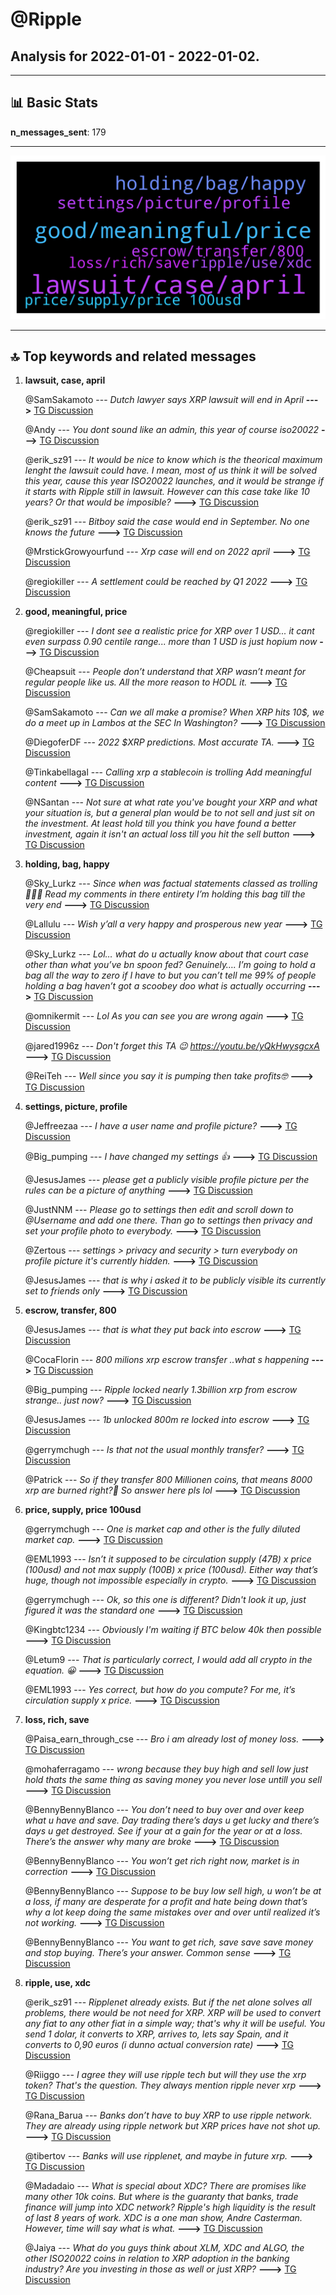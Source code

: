 # **@Ripple**
 ## Analysis for **2022-01-01** - **2022-01-02**.

---

## 📊 **Basic Stats**

**n_messages_sent**: 179

---
![wordcloud](Ripple_1Days_wordcloud.png)

---


## 🔝 **Top keywords and related messages**

1. **lawsuit, case, april**

    @SamSakamoto --- *Dutch lawyer says XRP lawsuit will end in April* **--->** [TG Discussion](https://t.me/Ripple/3033716)

    @Andy --- *You dont sound like an admin, this year of course iso20022* **--->** [TG Discussion](https://t.me/Ripple/3034007)

    @erik_sz91 --- *It would be nice to know which is the theorical maximum lenght the lawsuit could have. I mean, most of us think it will be solved this year, cause this year ISO20022 launches, and it would be strange if it starts with Ripple still in lawsuit. However can this case take like 10 years? Or that would be imposible?* **--->** [TG Discussion](https://t.me/Ripple/3034153)

    @erik_sz91 --- *Bitboy said the case would end in September. No one knows the future* **--->** [TG Discussion](https://t.me/Ripple/3034150)

    @MrstickGrowyourfund --- *Xrp case will end on 2022 april* **--->** [TG Discussion](https://t.me/Ripple/3033656)

    @regiokiller --- *A settlement could be reached by Q1 2022* **--->** [TG Discussion](https://t.me/Ripple/3034276)

2. **good, meaningful, price**

    @regiokiller --- *I dont see a realistic price for XRP over 1 USD... it cant even surpass 0.90 centile range... more than 1 USD is just hopium now* **--->** [TG Discussion](https://t.me/Ripple/3033700)

    @Cheapsuit --- *People don’t understand that XRP wasn’t meant for regular people like us. All the more reason to HODL it.* **--->** [TG Discussion](https://t.me/Ripple/3033719)

    @SamSakamoto --- *Can we all make a promise? When XRP hits 10$, we do a meet up in Lambos at the SEC In Washington?* **--->** [TG Discussion](https://t.me/Ripple/3033741)

    @DiegoferDF --- *2022 $XRP predictions. Most accurate TA.* **--->** [TG Discussion](https://t.me/Ripple/3033959)

    @Tinkabellagal --- *Calling xrp a stablecoin is trolling  Add meaningful content* **--->** [TG Discussion](https://t.me/Ripple/3034227)

    @NSantan --- *Not sure at what rate you've bought your XRP and what your situation is, but a general plan would be to not sell and just sit on the investment.   At least hold till you think you have found a better investment, again it isn't an actual loss till you hit the sell button* **--->** [TG Discussion](https://t.me/Ripple/3033691)

3. **holding, bag, happy**

    @Sky_Lurkz --- *Since when was factual statements classed as trolling 🤷🏻‍♀️  Read my comments in there entirety   I’m holding this bag till the very end* **--->** [TG Discussion](https://t.me/Ripple/3034271)

    @Lallulu --- *Wish y’all a very happy and prosperous new year* **--->** [TG Discussion](https://t.me/Ripple/3033957)

    @Sky_Lurkz --- *Lol… what do u actually know about that court case other than what you’ve bn spoon fed?  Genuinely….  I’m going to hold a bag all the way to zero if I have to but you can’t tell me 99% of people holding a bag haven’t got a scoobey doo what is actually occurring* **--->** [TG Discussion](https://t.me/Ripple/3034211)

    @omnikermit --- *Lol As you can see you are wrong again* **--->** [TG Discussion](https://t.me/Ripple/3034328)

    @jared1996z --- *Don't forget this TA  😉 https://youtu.be/yQkHwysgcxA* **--->** [TG Discussion](https://t.me/Ripple/3033968)

    @ReiTeh --- *Well since you say it is pumping then take profits🤓* **--->** [TG Discussion](https://t.me/Ripple/3034334)

4. **settings, picture, profile**

    @Jeffreezaa --- *I have a user name and profile picture?* **--->** [TG Discussion](https://t.me/Ripple/3034246)

    @Big_pumping --- *I have changed my settings 👍* **--->** [TG Discussion](https://t.me/Ripple/3034083)

    @JesusJames --- *please get a publicly visible profile picture per the rules can be a picture of anything* **--->** [TG Discussion](https://t.me/Ripple/3034082)

    @JustNNM --- *Please go to settings then edit and scroll down to @Username and add one there.  Than go to settings then privacy and set your profile photo to everybody.* **--->** [TG Discussion](https://t.me/Ripple/3034249)

    @Zertous --- *settings > privacy and security > turn everybody on profile picture  it's currently hidden.* **--->** [TG Discussion](https://t.me/Ripple/3034247)

    @JesusJames --- *that is why i asked it to be publicly visible its currently set to friends only* **--->** [TG Discussion](https://t.me/Ripple/3034085)

5. **escrow, transfer, 800**

    @JesusJames --- *that is what they put back into escrow* **--->** [TG Discussion](https://t.me/Ripple/3034046)

    @CocaFlorin --- *800 milions xrp escrow transfer ..what s happening* **--->** [TG Discussion](https://t.me/Ripple/3034037)

    @Big_pumping --- *Ripple locked nearly 1.3billion xrp from escrow strange.. just now?* **--->** [TG Discussion](https://t.me/Ripple/3034075)

    @JesusJames --- *1b unlocked 800m re locked into escrow* **--->** [TG Discussion](https://t.me/Ripple/3034078)

    @gerrymchugh --- *Is that not the usual monthly transfer?* **--->** [TG Discussion](https://t.me/Ripple/3034042)

    @Patrick --- *So if they transfer 800 Millionen coins, that means 8000 xrp are burned  right?🤔  So answer here pls lol* **--->** [TG Discussion](https://t.me/Ripple/3034054)

6. **price, supply, price 100usd**

    @gerrymchugh --- *One is market cap and other is the fully diluted market cap.* **--->** [TG Discussion](https://t.me/Ripple/3034186)

    @EML1993 --- *Isn’t it supposed to be circulation supply (47B) x price (100usd) and not max supply (100B) x price (100usd). Either way that’s huge, though not impossible especially in crypto.* **--->** [TG Discussion](https://t.me/Ripple/3034177)

    @gerrymchugh --- *Ok, so this one is different? Didn't look it up, just figured it was the standard one* **--->** [TG Discussion](https://t.me/Ripple/3034049)

    @Kingbtc1234 --- *Obviously I'm waiting if BTC below 40k then possible* **--->** [TG Discussion](https://t.me/Ripple/3033647)

    @Letum9 --- *That is particularly correct, I would add all crypto in the equation. 😀* **--->** [TG Discussion](https://t.me/Ripple/3033737)

    @EML1993 --- *Yes correct, but how do you compute? For me, it’s circulation supply x price.* **--->** [TG Discussion](https://t.me/Ripple/3034187)

7. **loss, rich, save**

    @Paisa_earn_through_cse --- *Bro i am already lost of money loss.* **--->** [TG Discussion](https://t.me/Ripple/3033679)

    @mohaferragamo --- *wrong because they buy high and sell low just hold thats the same thing as saving money you never lose untill you sell* **--->** [TG Discussion](https://t.me/Ripple/3033686)

    @BennyBennyBlanco --- *You don’t need to buy over and over keep what u have and save. Day trading there’s days u get lucky and there’s days u get destroyed. See if your at a gain for the year or at a loss. There’s the answer why many are broke* **--->** [TG Discussion](https://t.me/Ripple/3033685)

    @BennyBennyBlanco --- *You won’t get rich right now, market is in correction* **--->** [TG Discussion](https://t.me/Ripple/3033678)

    @BennyBennyBlanco --- *Suppose to be buy low sell high, u won’t be at a loss, if many are desperate for a profit and hate being down that’s why a lot keep doing the same mistakes over and over until realized it’s not working.* **--->** [TG Discussion](https://t.me/Ripple/3033689)

    @BennyBennyBlanco --- *You want to get rich, save save save money and stop buying. There’s your answer. Common sense* **--->** [TG Discussion](https://t.me/Ripple/3033682)

8. **ripple, use, xdc**

    @erik_sz91 --- *Ripplenet already exists. But if the net alone solves all problems, there would be not need for XRP. XRP will be used to convert any fiat to any other fiat in a simple way; that's why it will be useful. You send 1 dolar, it converts to XRP, arrives to, lets say Spain, and it converts to 0,90 euros (i dunno actual conversion rate)* **--->** [TG Discussion](https://t.me/Ripple/3034147)

    @Riiggo --- *I agree they will use ripple tech but will they use the xrp token? That's the question.  They always mention ripple never xrp* **--->** [TG Discussion](https://t.me/Ripple/3034134)

    @Rana_Barua --- *Banks don’t have to buy XRP to use ripple network. They are already using ripple network but XRP prices have not shot up.* **--->** [TG Discussion](https://t.me/Ripple/3033823)

    @tibertov --- *Banks will use ripplenet, and maybe in future xrp.* **--->** [TG Discussion](https://t.me/Ripple/3033806)

    @Madadaio --- *What is special about XDC?  There are promises like many other 10k coins. But where is the guaranty that banks, trade finance will jump into XDC network?  Ripple's high liquidity is the result of last 8 years of work. XDC  is a one man show, Andre Casterman. However, time will say what is what.* **--->** [TG Discussion](https://t.me/Ripple/3034112)

    @Jaiya --- *What do you guys think about XLM, XDC and ALGO, the other ISO20022 coins in relation to XRP adoption in the banking industry?  Are you investing in those as well or just XRP?* **--->** [TG Discussion](https://t.me/Ripple/3034109)

